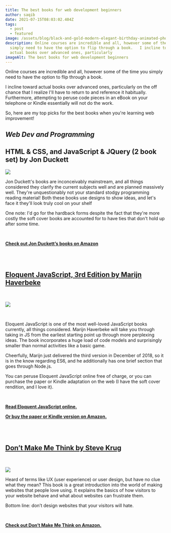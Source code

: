 ```yaml
---
title: The best books for web development beginners
author: saqib
date: 2021-07-15T08:03:02.404Z
tags:
  - post
  - featured
image: /assets/blog/black-and-gold-modern-elegant-birthday-animated-photo-collage.png
description: Online courses are incredible and all, however some of the time you
  simply need to have the option to flip through a book.   I incline toward
  actual books over advanced ones, particularly
imageAlt: The best books for web development beginners
---
```

Online courses are incredible and all, however some of the time you simply need to have the option to flip through a book. 

I incline toward actual books over advanced ones, particularly on the off chance that I realize I'll have to return to and reference it habitually. Furthermore, attempting to peruse code pieces in an eBook on your telephone or Kindle essentially will not do the work. 

So, here are my top picks for the best books when you're learning web improvement!



## ***Web Dev and Programming***



## HTML & CSS, and JavaScript & JQuery (2 book set) by Jon Duckett



<a href="https://www.amazon.in/Web-Design-HTML-JavaScript-jQuery/dp/1118907442?dchild=1&keywords=Jon+Duckett&qid=1626596152&sr=8-1&linkCode=li3&tag=saqib0ad-21&linkId=3786df666d2f2e7f76c265abc30d6319&ref_=as_li_ss_il" target="_blank"><img border="0" src="//ws-in.amazon-adsystem.com/widgets/q?_encoding=UTF8&ASIN=1118907442&Format=_SL250_&ID=AsinImage&MarketPlace=IN&ServiceVersion=20070822&WS=1&tag=saqib0ad-21" ></a><img src="https://ir-in.amazon-adsystem.com/e/ir?t=saqib0ad-21&l=li3&o=31&a=1118907442" width="1" height="1" border="0" alt="" style="border:none !important; margin:0px !important;" />





Jon Duckett's books are inconceivably mainstream, and all things considered they clarify the current subjects well and are planned massively well. They're unquestionably not your standard stodgy programming reading material! Both these books use designs to show ideas, and let's face it they'll look truly cool on your shelf 

One note: I'd go for the hardback forms despite the fact that they're more costly the soft cover books are accounted for to have ties that don't hold up after some time.

<br/>

**[Check out Jon Duckett’s books on Amazon](https://amzn.to/2UeTTyd)**





**<br/><br/>**

## <u>Eloquent JavaScript, 3rd Edition by Marijn Haverbeke</u>

<br/>

<a href="https://www.amazon.in/Eloquent-JavaScript-3rd-Introduction-Programming/dp/1593279507?dchild=1&keywords=Eloquent+JavaScript%2C+3rd+Edition+by+Marijn+Haverbeke&qid=1626597451&sr=8-1&linkCode=li3&tag=saqib0ad-21&linkId=6916485da9bd3de2e51a0d3c2ccca88d&ref_=as_li_ss_il" target="_blank"><img border="0" src="//ws-in.amazon-adsystem.com/widgets/q?_encoding=UTF8&ASIN=1593279507&Format=_SL250_&ID=AsinImage&MarketPlace=IN&ServiceVersion=20070822&WS=1&tag=saqib0ad-21" ></a><img src="https://ir-in.amazon-adsystem.com/e/ir?t=saqib0ad-21&l=li3&o=31&a=1593279507" width="1" height="1" border="0" alt="" style="border:none !important; margin:0px !important;" />

<br/>

Eloquent JavaScript is one of the most well-loved JavaScript books currently, all things considered. Marijn Haverbeke will take you through taking in JS from the earliest starting point up through more perplexing ideas. The book incorporates a huge load of code models and surprisingly smaller than normal activities like a basic game. 

Cheerfully, Marijn just delivered the third version in December of 2018, so it is in the know regarding ES6, and he additionally has one brief section that goes through Node.js. 

You can peruse Eloquent JavaScript online free of charge, or you can purchase the paper or Kindle adaptation on the web (I have the soft cover rendition, and I love it).

<br/>



**[Read Eloquent JavaScript online.](https://amzn.to/3ethfXw)**

**[Or buy the paper or Kindle version on Amazon.](https://amzn.to/3ethfXw)**



**<br/><br/>**



**<u>**

## Don’t Make Me Think by Steve Krug

**</u>**

**<br/>**



<a href="https://www.amazon.in/Dont-Make-Think-Revisited-Usability/dp/9332542864?dchild=1&keywords=Don%E2%80%99t+Make+Me+Think+by+Steve+Krug&qid=1626597737&sr=8-1&linkCode=li3&tag=saqib0ad-21&linkId=76d1a342347db722df96b5b289e7e77c&ref_=as_li_ss_il" target="_blank"><img border="0" src="//ws-in.amazon-adsystem.com/widgets/q?_encoding=UTF8&ASIN=9332542864&Format=_SL250_&ID=AsinImage&MarketPlace=IN&ServiceVersion=20070822&WS=1&tag=saqib0ad-21" ></a><img src="https://ir-in.amazon-adsystem.com/e/ir?t=saqib0ad-21&l=li3&o=31&a=9332542864" width="1" height="1" border="0" alt="" style="border:none !important; margin:0px !important;" />







Heard of terms like UX (user experience) or user design, but have no clue what they mean? This book is a great introduction into the world of making websites that people love using. It explains the basics of how visitors to your website behave and what about websites can frustrate them.

Bottom line: don’t design websites that your visitors will hate.

<br/>



**[Check out Don’t Make Me Think on Amazon.](https://amzn.to/3z4URvm)**